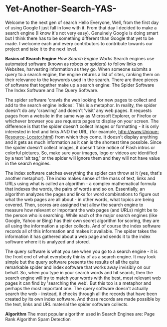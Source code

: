 # Yet-Another-Search-YAS-
Welcome to the next gen of search
Hello Everyone, Well, from the first day of using Google I just fall in love with it. From that day I decided to make a search engine (I know it's not very easy). Genuinely Google is doing smart but I think there has to be something different than Google that yet to be made. I welcome each and every contributors to contribute towards our project and take it to the next level.

**Basics of Search Engine**
*How Search Engine Works*
Search engines use automated software (known as robots or spiders) to follow links on Websites, harvesting information as they go. When someone submits a query to a search engine, the engine returns a list of sites, ranking them on their relevance to the keywords used in the search.
There are three pieces of software that together make up a search engine:
The Spider Software
The Index Software and
The Query Software.

The spider software 'crawls the web looking for new pages to collect and add to the search engine indices'.
This is a metaphor. In reality, the spider doesn't do any 'crawling' and doesn't 'visit' any web pages. It requests pages from a website in the same way as Microsoft Explorer, or Firefox or whichever browser you use requests pages to display on your screen.
The difference is that the spider doesn't collect images or formatting - it is only interested in text and links AND the URL, (for example, http://www.Unique-Resource-Locator.html) from which they come. It doesn't display anything and it gets as much information as it can is the shortest time possible.
Since the spider doesn't collect images, it doesn't take notice of Flash intros or colorful pictures. So, make sure your images, logo or videos are identified by a text 'alt tag,' or the spider will ignore them and they will not have value in the search engines.


The index software catches everything the spider can throw at it (yes, that's another metaphor). The index makes sense of the mass of text, links and URLs using what is called an algorithm - a complex mathematical formula that indexes the words, the pairs of words and so on.
Essentially, an algorithm analyzes the pages and links for word combinations to figure out what the web pages are all about - in other words, what topics are being covered. Then, scores are assigned that allow the search engine to measure how relevant or important the web pages (and URLs) might be to the person who is searching. While each of the major search engines (like Google, Yahoo or Bing) has their own secret algorithm for scoring, they are all using the information a spider collects.
And of course the index software records all of this information and makes it available.
The spider takes the information it has gathered about a web page and sends it to the index software where it is analyzed and stored.


The query software is what you see when you go to a search engine - it is the front end of what everybody thinks of as a search engine. It may look simple but the query software presents the results of all the quite remarkable spider and index software that works away invisibly on our behalf.
So, when you type in your search words and hit search, then the search engine will try to match your words with the best, most relevant web pages it can find by 'searching the web'.
But this too is a metaphor and perhaps the most important one.
The query software doesn't actually search the web - instead, it checks through all the records that have been created by its own index software. And those records are made possible by the text, links and URL material the spider software collects.



**Algorithm**
The most popular algorithm used in Search Engines are:
Page Rank Algorithm
Spam Detection
